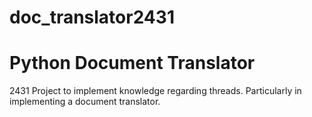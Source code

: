 # doc_translator2431
# Python Document Translator
2431 Project to implement knowledge regarding threads. Particularly in implementing a document translator.
